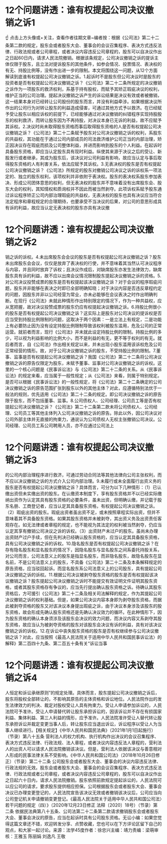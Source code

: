 # 12个问题讲透：谁有权提起公司决议撤销之诉1

☝ 点击上方头像或+关注，查看作者往期文章~编者按：根据《公司法》第二十二条第二款的规定，股东会或者股东大会、董事会的会议召集程序、表决方式违反法律、行政法规或者公司章程，或者决议内容违反公司章程的，股东可以自决议作出之日起60日内，请求人民法院撤销。根据该条规定，公司决议撤销之诉的提诉主体仅限于股东，且立法对提诉股东的其他条件，如参会情况、投票情况、表决权的有无、持股比例等，没有作出进一步的限制。本文将围绕这一问题，从12个方面解读到底谁有权提起公司决议撤销之诉。1.起诉时不是股东但公司决议时是股东的投资者是否有权提起公司决议撤销之诉？《公司法》第二十二条所规定的决议撤销之诉作为一项股东的救济权利，系基于持有股权，而赋予其矫正瑕疵决议的权利，维护正当的公司治理。提起决议撤销之诉产生的诉讼结果是决议有效或者被撤销，这一结果本身对已经转让公司股份的股东而言，并没有利益牵涉。如果根据决议所作出的公司行为对转让股东的利益造成侵害，可通过其他方式予以救济。在已经赋予受让股东以相应诉权的前提下，已经能够通过对决议撤销的纠错程序实现持股股东的权利救济，而转让股东因为不再持股，对决议本身已无诉的利益，故不应赋予其诉权。2.决议时尚未取得股东资格而事后取得股东资格的人是否有权提起公司决议撤销之诉？《公司法》第二十二条赋予股东对公司决议撤销之诉的权利，系股东的共益权，其功能在于通过公司内部成员的司法救济维护公司正当的内部治理，矫正因决议存在瑕疵而损及公司整体利益，并进而影响到股东的个人利益。在起诉时具备股东资格，即应当认定股东具有现时利益。纵使其来源于决议之后的受让、新股发行或者继承，其成为股东后，该决议对公司利益有影响，故应当认定与事后取得股东资格的人有利害关系，依法应赋予其诉权。3.无表决权的股东是否有权提起公司决议撤销之诉？《公司法》所规定的股东对撤销公司决议之诉的诉权系一项法定的、独立的股东权利，该项权利并非依附于表决权。股东的表决权系股东参加表决、形成公司团体意思的权利，但无表决权的股东并不意味着没有出席股东会、股东大会的权利，其知情权和质询权并不因此而被当然剥夺。此项诉权系赋予股东通过诉讼程序矫正公司内部治理瑕疵的共益权，无表决权的股东也具有决议应当符合法定程序和章程规定的合理期待，也要承受不当决议的后果，对公司的意思形成具有诉的利益，故应当认定无表决权的股东亦具有决议撤

# 12个问题讲透：谁有权提起公司决议撤销之诉2

销之诉的诉权。4.未出席股东会会议的股东是否有权提起公司决议撤销之诉？股东未出席股东会会议，仅仅是放弃了表决权的行使，并不意味着其当然认可决议程序与内容，并且同时放弃了诉权；且决议作成后，对缺席股东亦发生法律效力，缺席股东具有诉的利益，故不应以出席会议情况限制股东提起决议撤销之诉的资格。5.对公司决议投赞成票的股东是否有权提起该决议撤销之诉？对于会议的程序瑕疵问题，股东并非能够在表决之时即已全部明确知晓；对于决议内容是否违反章程约定的问题，因股东并非以公司经营为常业，亦未必能够在会议表决之时作出明确判断。在现行《公司法》未就此种情形作出特别限定的情况下，作为一种共益权，应从宽把握，故对决议投赞成票的股东仍应有权提起决议撤销之诉。6.持股比例很小的股东是否有权提起公司决议撤销之诉？这实际上是股东对公司决议的提诉权是否应当受到持股比例限制的问题，这取决于两个因素：一是立法上有规定，二是功能上有必要防止因为没有设定持股比例限制导致该权利被股东滥用，危及公司的正常运营。就前者而言，现行《公司法》并未就此设定持股比例的限制。持股比例的多少，可以视为利益影响的比例大小，而不是利益的有无，更不等于权利的有无。就后者而言，自《公司法》作出相关规定以来，并未出现小股东滥用该诉权危及公司正常经营的情形。故，对于公司决议撤销之诉的股东，不受持股比例的限制。7.董事、监事是否有权提起公司决议撤销之诉？我国《公司法》第二十二条将公司决议撤销之诉的原告仅限定为股东，未赋予董事、监事对公司决议撤销之诉的诉权。这里的一个核心问题是《民事诉讼法》与《公司法》第二十二条的关系。从《民事诉讼法》的规定来看，应当属于一般性规定；从《公司法》来看，则属于特别规定。是否可以根据《民事诉讼法》的一般性规定，将《公司法》第二十二条确定的公司决议撤销之诉的原告范围扩张到股东以外的其他主体？对此，应遵循特别法优于一般法的规则，优先适用《公司法》第二十二条的规定。即公司决议撤销之诉的原告限于股东，而不包括董事、监事。8.公司债权人、公司经理、公司员工等是否有权提起公司决议撤销之诉？《公司法》第二十二条第二款未将公司债权人、公司经理、公司员工等其他主体列入公司决议撤销之诉的原告。除此以外，因公司决议对公司外部主体并无直接的拘束力，通说认为公司债权人无权主张撤销公司决议。公司经理、公司员工系公司聘用人员，亦不应通过公司法上

# 12个问题讲透：谁有权提起公司决议撤销之诉3

的公司内部治理程序进行救济，可通过劳动合同法等其他法律向公司主张权利，而不应以决议撤销之诉的方式介入公司内部治理。9.未履行或未全面履行出资义务的股东是否有权提起公司决议撤销之诉？具体而言，可分为以下几种情形：（1）已认缴出资但未实缴出资的股东。在认缴资本制度下，享有股东资格并不以已经实际缴纳出资作为认定其具有股东资格的必要条件，虽未出资，但明确认缴，并记载于股东名册、工商登记者，应当认定其具备股东资格，有权提起公司决议撤销之诉。（2）瑕疵出资的股东。瑕疵出资者虽出资不足，或未按照章程实际出资，但并不意味着其不具备股东资格。如果其股东资格并未被剥夺，其出资义务及出资责任客观存在。如无法律或者章程的规定，也不能视为其法定的权利被当然剥夺，仍应当认定其享有撤销公司决议之诉的诉权。（3）出资财产未过户的股东。虽尚未办理出资财产过户手续，但在先判决已经确认股东资格的，应当认定其具备股东资格，具有公司决议撤销之诉的诉权。10.隐名股东是否有权提起公司决议撤销之诉？在存有隐名股东和显名股东的情况下，因隐名股东与显名股东之间系委托持股关系，对公司而言，公司法意义上的股东是指显名股东，而非隐名股东，故隐名股东在显名前，不是公司法意义上的股东，不具备《公司法》第二十二条及本条解释规定的原告资格，应当驳回起诉。而显名股东系公司法意义上的公司股东，具有提起公司决议撤销之诉的诉权。11.根据公司决议被剥夺股东资格的股东是否有权提起该决议撤销之诉？股东提起公司决议撤销之诉时不能提交有效证明文件证明其股东资格，或者其股东资格存有争议的，应当先行提出确认股东资格之诉。待确认其股东资格后，方可援引《公司法》第二十二条及相关司法解释的规定，作为其提起公司决议撤销之诉的权利基础。但是，如果公司决议内容本身即为剥夺股东资格，而据此被剥夺资格的股东又对该决议本身提出瑕疵之诉，由于决议本身涉及该股东的股东资格，故会形成先确认股东资格还是先确认决议效力的循环。在此种情形下，因为股东资格的确认本身须涉及该股东会决议的效力问题，而决议内容又系剥夺其股东资格，故应当认为被剥夺资格的股东对该股东会决议有诉的利益，具有对该决议撤销之诉的诉权。12.在诉讼中丧失股东资格的股东是否有权继续参与公司决议撤销之诉？对此，应当按照《最高人民法院关于适用中华人民共和国民事诉讼法〉的解释》第二百四十九条、第二百五十条有关“诉讼当事

# 12个问题讲透：谁有权提起公司决议撤销之诉4

人恒定和诉讼承继原则”的规定处理。具体而言，股东提起公司决议撤销之诉后，股东将股权全部转让的，不影响其原告的主体资格和诉讼地位。人民法院作出的发生法律效力的判决、裁定对股权受让人具有拘束力。受让人申请参加诉讼的，人民法院可予准许。受让人申请替代转让股东承担诉讼的，因该诉讼并不存在有损国家利益、集体利益、第三人利益的情形，应予准许。人民法院准许受让人替代转让股东承担诉讼并裁定变更当事人后，转让股东应当退出诉讼，诉讼程序以受让人为当事人继续进行。【相关规定】《中华人民共和国民法典》（2021年1月1日起施行）（节录）第八十五条  营利法人的权力机构、执行机构作出决议的会议召集程序、表决方式违反法律、行政法规、法人章程，或者决议内容违反法人章程的，营利法人的出资人可以请求人民法院撤销该决议。但是，营利法人依据该决议与善意相对人形成的民事法律关系不受影响。《中华人民共和国公司法》（2018年10月26日修正）（节录）第二十二条  公司股东会或者股东大会、董事会的决议内容违反法律、行政法规的无效。股东会或者股东大会、董事会的会议召集程序、表决方式违反法律、行政法规或者公司章程，或者决议内容违反公司章程的，股东可以自决议作出之日起六十日内，请求人民法院撤销。股东依照前款规定提起诉讼的，人民法院可以应公司的请求，要求股东提供相应担保。公司根据股东会或者股东大会、董事会决议已办理变更登记的，人民法院宣告该决议无效或者撤销该决议后，公司应当向公司登记机关申请撤销变更登记。《最高人民法院关于适用中华人民共和国公司法〉若干问题的规定（四）》（2020年12月23日修正  法释〔2020〕18号）（节录）第二条  依据民法典第八十五条、公司法第二十二条第二款请求撤销股东会或者股东大会、董事会决议的原告，应当在起诉时具有公司股东资格。无讼小编：如果您觉得这篇文章还不错，欢迎转发分享、点赞收藏，您也可以在下方评论区留下自己的观点，和大家一起讨论。来源：法学45度作者：徐忠兴主编：靖力责编：梁萌审核：王雅玉 陈丽娟 刘逸凡 王敬

